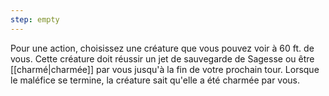 ```yaml
---
step: empty
---
```

Pour une action, choisissez une créature que vous pouvez voir à 60 ft. de vous. Cette créature doit réussir un jet de sauvegarde de Sagesse ou être [[charmé|charmée]] par vous jusqu'à la fin de votre prochain tour. Lorsque le maléfice se termine, la créature sait qu'elle a été charmée par vous.
